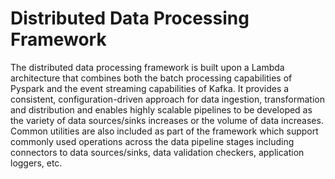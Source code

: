 # Distributed Data Processing Framework
The distributed data processing framework is built upon a Lambda architecture that combines both the batch processing capabilities of Pyspark and the event streaming capabilities of Kafka. It provides a consistent, configuration-driven approach for data ingestion, transformation and distribution and enables highly scalable pipelines to be developed as the variety of data sources/sinks increases or the volume of data increases. Common utilities are also included as part of the framework which support commonly used operations across the data pipeline stages including connectors to data sources/sinks, data validation checkers, application loggers, etc.